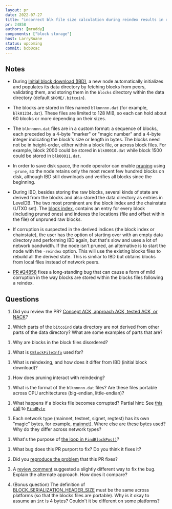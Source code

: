 ```yaml
---
layout: pr
date: 2022-07-27
title: "incorrect blk file size calculation during reindex results in recoverable blk file corruption"
pr: 24858
authors: [mruddy]
components: ["block storage"]
host: LarryRuane
status: upcoming
commit: bcb0cac
---
```


## Notes

- During [Initial block download (IBD)](https://bitcoin.stackexchange.com/a/106136/97099),
a new node automatically initializes and populates its data directory by fetching blocks from peers,
validating them, and storing them in the `blocks` directory within the data directory (default
`$HOME/.bitcoin`).

- The blocks are stored in files named `blknnnnn.dat` (for example, `blk01234.dat`).
These files are limited to 128 MiB, so each can hold about 60 blocks or
more depending on their sizes.

- The `blknnnnn.dat` files are in a custom format: a sequence of blocks, each preceded by a 4-byte
  "marker" or "magic number" and a 4-byte integer indicating the block's size or length in bytes.
The blocks need not be in height-order, either within a block file, or across block files.  For
example, block 2000 could be stored in `blk00010.dat` while block 1500 could be stored in
`blk00011.dat`.

- In order to save disk space, the node operator can enable
[pruning](https://bitcoin.stackexchange.com/questions/37496/how-can-i-run-bitcoind-in-pruning-mode)
using `-prune`, so the node retains only the most recent few hundred blocks on disk, although IBD
still downloads and verifies all blocks since the beginning.

- During IBD, besides storing the raw blocks, several kinds of state are derived from
the blocks and also stored the data directory as entries in LevelDB. The two most prominent are
the block index and the chainstate (UTXO set). The
[block index](https://github.com/bitcoin/bitcoin/blob/5057adf22fc4c3593e1e633defeda96be508f198/src/chain.h#L150),
contains an entry for every block (including pruned ones) and indexes the
locations (file and offset within the file) of unpruned raw blocks.

- If corruption is suspected in the derived indices (the block index or
chainstate), the user has the option of starting over with an empty data directory
and performing IBD again, but that's slow and uses a lot of network bandwidth.
If the node isn't pruned, an alternative is to start the node with the `-reindex` option.
This will use the existing blocks files to rebuild all the derived state.
This is simliar to IBD but obtains blocks from local files instead of network peers.

- [PR #24858](https://github.com/bitcoin/bitcoin/pull/24858) fixes a long-standing bug that can
  cause a form of mild corruption in the way blocks are stored within the blocks files following a
reindex.

## Questions

1. Did you review the PR? [Concept ACK, approach ACK, tested ACK, or NACK](https://github.com/bitcoin/bitcoin/blob/master/CONTRIBUTING.md#peer-review)?

1. Which parts of the `bitcoind` data directory are not derived from other parts of
the data directory? What are some examples of parts that are?
<!-- blocks files are not derived, block index, txindex, chainstate are. -->

1. Why are blocks in the block files disordered?
<!-- Headers-first download https://bitcoin.stackexchange.com/a/59933/97099
Blocks are stored in the order received (appending to one of the blocks files).
Since block download is parallelized (across peers), blocks can arrive out of order,
and hence stored on disk out of order -->

1. What is [`CBlockFileInfo`](https://github.com/bitcoin/bitcoin/blob/a4e066af8573dcefb11dff120e1c09e8cf7f40c2/src/chain.h#L43) used for?
<!-- It maintains information about one blocks file. -->

1. What is reindexing, and how does it differ from IBD (initial block download)?
<!-- Reindexing sources blocks from local files, IBD sources from peers. -->

1. How does pruning interact with reindexing?
<!-- Reindexing isn't possible if pruning is enabled -->

1. What is the format of the `blknnnnn.dat` files?
Are these files portable across CPU architectures (big-endian, little-endian)?
<!-- Magic, length, block, ... -- yes, they are portable -->

1. What happens if a blocks file becomes corrupted?
Partial hint: See
[this call](https://github.com/bitcoin/bitcoin/blob/5057adf22fc4c3593e1e633defeda96be508f198/src/validation.cpp#L4281)
to [`FindByte`](https://github.com/bitcoin/bitcoin/blob/6dc3084eec912cf2abfe18d1c05655defaa45e20/src/streams.h#L726)
<!-- `LoadExternalBlockFile` recovers from the corruption by scanning forward
in the blocks file until it reaches the start of a block -->

1. Each network type (mainnet, testnet, signet, regtest) has its own "magic" bytes, for example,
[mainnet](https://github.com/bitcoin/bitcoin/blob/623745ca74cf3f54b474dac106f5802b7929503f/src/chainparams.cpp#L102)).
Where else are these bytes used? Why do they differ across network types?
<!-- Used for network messages. Their purpose is to ensure that (for example) testnet
blocks files are not accidentally interpreted as mainnet blocks files. -->

1. What's the purpose of [the loop in `FindBlockPos()`](https://github.com/bitcoin/bitcoin/blob/master/src/node/blockstorage.cpp#L593)?
<!-- Find a blocks file with sufficient space to add this block. -->

1. What bug does this PR purport to fix? Do you think it fixes it?

1. Did you [reproduce the problem](https://github.com/bitcoin/bitcoin/pull/24858#pullrequestreview-944897633) that this PR fixes?

1. A [review comment](https://github.com/bitcoin/bitcoin/pull/24858#discussion_r895769516)
suggested a slightly different way to fix the bug. Explain the
alternate approach. How does it compare?

1. (Bonus question) The definition of [BLOCK_SERIALIZATION_HEADER_SIZE](https://github.com/bitcoin/bitcoin/pull/24858/files#diff-ed3f90693a242b38b9719af171de8f55183576957676dfa358945bea22276bd5R48)
must be the same across platforms (so that the blocks files are portable).
Why is it okay to assume an `int` is 4 bytes? Couldn't it be different on some platforms?

<!-- See https://github.com/bitcoin/bitcoin/blob/623745ca74cf3f54b474dac106f5802b7929503f/src/compat/assumptions.h#L43 -->

<!-- TODO: After meeting, uncomment and add meeting log between the irc tags
## Meeting Log

{% irc %}
{% endirc %}
-->
